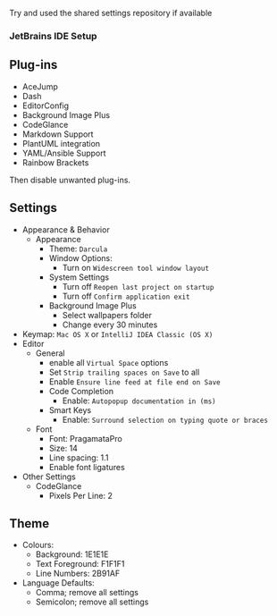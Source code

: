 Try and used the shared settings repository if available

### JetBrains IDE Setup

## Plug-ins
 - AceJump
 - Dash
 - EditorConfig
 - Background Image Plus
 - CodeGlance
 - Markdown Support
 - PlantUML integration
 - YAML/Ansible Support
 - Rainbow Brackets

Then disable unwanted plug-ins.

## Settings

- Appearance & Behavior
  - Appearance
    - Theme: `Darcula`
    - Window Options:
    	- Turn on `Widescreen tool window layout`
	- System Settings
		- Turn off `Reopen last project on startup`
		- Turn off `Confirm application exit`
	- Background Image Plus
		- Select wallpapers folder
		- Change every 30 minutes
- Keymap: `Mac OS X` or `IntelliJ IDEA Classic (OS X)`
- Editor
	- General
		- enable all `Virtual Space` options
		- Set `Strip trailing spaces on Save` to all
		- Enable `Ensure line feed at file end on Save`
		- Code Completion
			- Enable: `Autopopup documentation in (ms)`
		- Smart Keys
			- Enable: `Surround selection on typing quote or braces`
	- Font
		- Font: PragamataPro
		- Size: 14
		- Line spacing: 1.1
		- Enable font ligatures
- Other	Settings
	- CodeGlance
		- Pixels Per Line: 2


## Theme
 - Colours:
 	- Background: 1E1E1E
 	- Text Foreground: F1F1F1
 	- Line Numbers: 2B91AF
- Language Defaults:
	- Comma; remove all settings
	- Semicolon; remove all settings